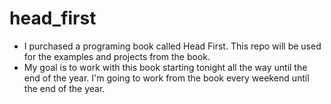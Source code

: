 # head_first
- I purchased a programing book called Head First. This repo will be used for the examples and projects from the book.
- My goal is to work with this book starting tonight all the way until the end of the year. I'm going to work from the book every weekend until the end of the year.

